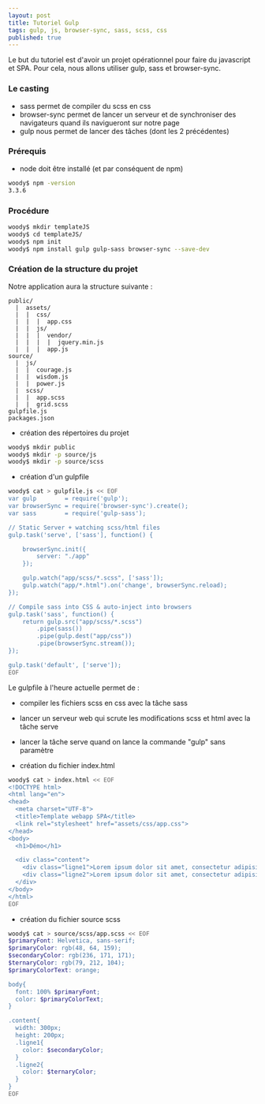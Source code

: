 ```yaml
---
layout: post
title: Tutoriel Gulp
tags: gulp, js, browser-sync, sass, scss, css
published: true
---
```


Le but du tutoriel est d'avoir un projet opérationnel pour faire du javascript et SPA.
Pour cela, nous allons utiliser gulp, sass et browser-sync.

### Le casting

- sass permet de compiler du scss en css
- browser-sync permet de lancer un serveur et de synchroniser des navigateurs quand ils navigueront sur notre page
- gulp nous permet de lancer des tâches (dont les 2 précédentes)

### Prérequis

- node doit être installé (et par conséquent de npm)

```bash
woody$ npm -version
3.3.6
```

### Procédure

```bash
woody$ mkdir templateJS
woody$ cd templateJS/
woody$ npm init
woody$ npm install gulp gulp-sass browser-sync --save-dev
```

### Création de la structure du projet

Notre application aura la structure suivante :

```
public/
  |  assets/
  |  |  css/
  |  |  |  app.css
  |  |  js/
  |  |  |  vendor/
  |  |  |  |  jquery.min.js
  |  |  |  app.js
source/
  |  js/
  |  |  courage.js
  |  |  wisdom.js
  |  |  power.js
  |  scss/
  |  |  app.scss
  |  |  grid.scss
gulpfile.js
packages.json
```

- création des répertoires du projet

```bash
woody$ mkdir public
woody$ mkdir -p source/js
woody$ mkdir -p source/scss
```

- création d'un gulpfile

```bash
woody$ cat > gulpfile.js << EOF
var gulp        = require('gulp');
var browserSync = require('browser-sync').create();
var sass        = require('gulp-sass');

// Static Server + watching scss/html files
gulp.task('serve', ['sass'], function() {

    browserSync.init({
        server: "./app"
    });

    gulp.watch("app/scss/*.scss", ['sass']);
    gulp.watch("app/*.html").on('change', browserSync.reload);
});

// Compile sass into CSS & auto-inject into browsers
gulp.task('sass', function() {
    return gulp.src("app/scss/*.scss")
        .pipe(sass())
        .pipe(gulp.dest("app/css"))
        .pipe(browserSync.stream());
});

gulp.task('default', ['serve']);
EOF
```

Le gulpfile à l'heure actuelle permet de :
- compiler les fichiers scss en css avec la tâche sass
- lancer un serveur web qui scrute les modifications scss et html avec la tâche serve
- lancer la tâche serve quand on lance la commande "gulp" sans paramètre

- création du fichier index.html

```bash
woody$ cat > index.html << EOF
<!DOCTYPE html>
<html lang="en">
<head>
  <meta charset="UTF-8">
  <title>Template webapp SPA</title>
  <link rel="stylesheet" href="assets/css/app.css">
</head>
<body>
  <h1>Démo</h1>

  <div class="content">
    <div class="ligne1">Lorem ipsum dolor sit amet, consectetur adipisicing elit. Culpa nobis porro nostrum, placeat deserunt maxime in, sequi illo aspernatur, vero omnis. Sit quia sunt atque dicta laudantium, minima voluptatibus labore.</div>
    <div class="ligne2">Lorem ipsum dolor sit amet, consectetur adipisicing elit. Laborum illum optio veniam deserunt, sunt quae blanditiis odio maxime quo incidunt, sed impedit tempore aut eligendi. Adipisci officia neque magni delectus.</div>
  </div>
</body>
</html>
EOF
```

- création du fichier source scss

```bash
woody$ cat > source/scss/app.scss << EOF
$primaryFont: Helvetica, sans-serif;
$primaryColor: rgb(48, 64, 159);
$secondaryColor: rgb(236, 171, 171);
$ternaryColor: rgb(79, 212, 104);
$primaryColorText: orange;

body{
  font: 100% $primaryFont;
  color: $primaryColorText;
}

.content{
  width: 300px;
  height: 200px;
  .ligne1{
    color: $secondaryColor;
  }
  .ligne2{
    color: $ternaryColor;
  }
}
EOF
```
